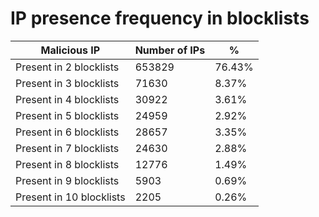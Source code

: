 # IP presence frequency in blocklists
| Malicious IP | Number of IPs | % |
|----|----|----|
| Present in 2 blocklists | 653829 | 76.43% |
| Present in 3 blocklists | 71630 | 8.37% |
| Present in 4 blocklists | 30922 | 3.61% |
| Present in 5 blocklists | 24959 | 2.92% |
| Present in 6 blocklists | 28657 | 3.35% |
| Present in 7 blocklists | 24630 | 2.88% |
| Present in 8 blocklists | 12776 | 1.49% |
| Present in 9 blocklists | 5903 | 0.69% |
| Present in 10 blocklists | 2205 | 0.26% |
